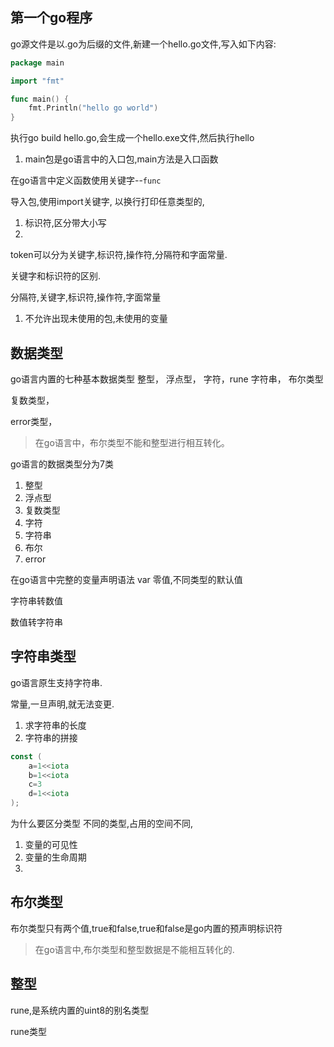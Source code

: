 


## 第一个go程序

go源文件是以.go为后缀的文件,新建一个hello.go文件,写入如下内容:

```go title="hello.go"
package main

import "fmt"

func main() {
	fmt.Println("hello go world")
}
```

执行go build hello.go,会生成一个hello.exe文件,然后执行hello

1. main包是go语言中的入口包,main方法是入口函数

在go语言中定义函数使用关键字--`func`


导入包,使用import关键字,
以换行打印任意类型的,




1. 标识符,区分带大小写
2. 



token可以分为关键字,标识符,操作符,分隔符和字面常量.



关键字和标识符的区别.



分隔符,关键字,标识符,操作符,字面常量








1. 不允许出现未使用的包,未使用的变量




## 数据类型

go语言内置的七种基本数据类型
整型，
浮点型，
字符，rune
字符串，
布尔类型

复数类型，

error类型，


> 在go语言中，布尔类型不能和整型进行相互转化。


go语言的数据类型分为7类
1. 整型
2. 浮点型
3. 复数类型
4. 字符
4. 字符串
6. 布尔
7. error



在go语言中完整的变量声明语法
var 
零值,不同类型的默认值





字符串转数值

数值转字符串


## 字符串类型

go语言原生支持字符串.


常量,一旦声明,就无法变更.



1. 求字符串的长度
2. 字符串的拼接




```go
const (
	a=1<<iota
	b=1<<iota
	c=3
	d=1<<iota
);
```




为什么要区分类型
不同的类型,占用的空间不同,


1. 变量的可见性
2. 变量的生命周期
3. 



## 布尔类型

布尔类型只有两个值,true和false,true和false是go内置的预声明标识符

> 在go语言中,布尔类型和整型数据是不能相互转化的.




## 整型

rune,是系统内置的uint8的别名类型




rune类型


